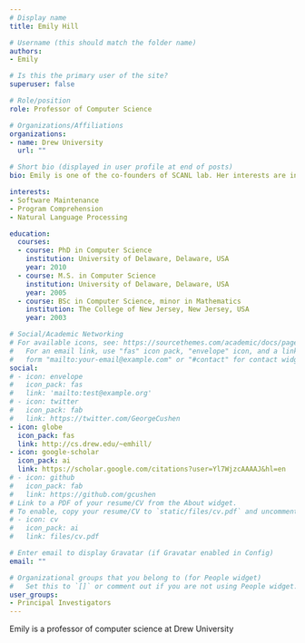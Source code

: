 ```yaml
---
# Display name
title: Emily Hill

# Username (this should match the folder name)
authors:
- Emily

# Is this the primary user of the site?
superuser: false

# Role/position
role: Professor of Computer Science

# Organizations/Affiliations
organizations:
- name: Drew University
  url: ""

# Short bio (displayed in user profile at end of posts)
bio: Emily is one of the co-founders of SCANL lab. Her interests are in program comprehension, natural language processing, and software maintenance.

interests:
- Software Maintenance
- Program Comprehension
- Natural Language Processing

education:
  courses:
  - course: PhD in Computer Science
    institution: University of Delaware, Delaware, USA
    year: 2010
  - course: M.S. in Computer Science
    institution: University of Delaware, Delaware, USA
    year: 2005
  - course: BSc in Computer Science, minor in Mathematics
    institution: The College of New Jersey, New Jersey, USA
    year: 2003

# Social/Academic Networking
# For available icons, see: https://sourcethemes.com/academic/docs/page-builder/#icons
#   For an email link, use "fas" icon pack, "envelope" icon, and a link in the
#   form "mailto:your-email@example.com" or "#contact" for contact widget.
social:
# - icon: envelope
#   icon_pack: fas
#   link: 'mailto:test@example.org'
# - icon: twitter
#   icon_pack: fab
#   link: https://twitter.com/GeorgeCushen
- icon: globe
  icon_pack: fas
  link: http://cs.drew.edu/~emhill/
- icon: google-scholar
  icon_pack: ai
  link: https://scholar.google.com/citations?user=Yl7WjzcAAAAJ&hl=en
# - icon: github
#   icon_pack: fab
#   link: https://github.com/gcushen
# Link to a PDF of your resume/CV from the About widget.
# To enable, copy your resume/CV to `static/files/cv.pdf` and uncomment the lines below.
# - icon: cv
#   icon_pack: ai
#   link: files/cv.pdf

# Enter email to display Gravatar (if Gravatar enabled in Config)
email: ""

# Organizational groups that you belong to (for People widget)
#   Set this to `[]` or comment out if you are not using People widget.
user_groups:
- Principal Investigators
---
```


Emily is a professor of computer science at Drew University